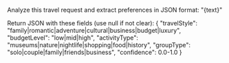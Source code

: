 Analyze this travel request and extract preferences in JSON format:
"{text}"

Return JSON with these fields (use null if not clear):
{
  "travelStyle": "family|romantic|adventure|cultural|business|budget|luxury",
  "budgetLevel": "low|mid|high",
  "activityType": "museums|nature|nightlife|shopping|food|history",
  "groupType": "solo|couple|family|friends|business",
  "confidence": 0.0-1.0
}
